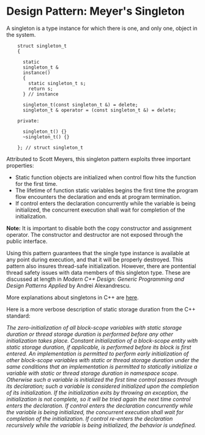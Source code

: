 # Design Pattern: Meyer's Singleton

A singleton is a type instance for which there is one, and only one,
object in the system.

```
    struct singleton_t
    {

      static
      singleton_t &
      instance()
      {
        static singleton_t s;
        return s;
      } // instance

      singleton_t(const singleton_t &) = delete;
      singleton_t & operator = (const singleton_t &) = delete;

    private:

      singleton_t() {}
      ~singleton_t() {}

    }; // struct singleton_t
```

Attributed to Scott Meyers, this singleton pattern exploits three
important properties:

* Static function objects are initialized when control flow hits the
  function for the first time.
* The lifetime of function static variables begins the first time the
  program flow encounters the declaration and ends at program
  termination.
* If control enters the declaration concurrently while the variable is
  being initialized, the concurrent execution shall wait for completion
  of the initialization.

**Note:** It is important to disable both the copy constructor and
assignment operator. The constructor and destructor are not exposed
through the public interface.

Using this pattern guarantees that the single type instance is available
at any point during execution, and that it will be properly destroyed.
This pattern also insures thread-safe initialization. However, there are
pontential thread safety issues with data members of this singleton type.
These are discussed at length in *Modern C++ Design: Generic Programming
and Design Patterns Applied* by Andrei Alexandrescu.

More explanations about singletons in C++ are
[here](http://stackoverflow.com/questions/1008019/c-singleton-design-pattern).

Here is a more verbose description of static storage duration from the
C++ standard:

*The zero-initialization of all block-scope variables with static storage
duration or thread storage duration is performed before any other
initialization takes place. Constant initialization of a block-scope
entity with static storage duration, if applicable, is performed before
its block is first entered. An implementation is permitted to perform
early initialization of other block-scope variables with static or
thread storage duration under the same conditions that an implementation
is permitted to statically initialize a variable with static or thread
storage duration in namespace scope. Otherwise such a variable is
initialized the first time control passes through its declaration; such
a variable is considered initialized upon the completion of its
initialization. If the initialization exits by throwing an exception,
the initialization is not complete, so it will be tried again the next
time control enters the declaration. If control enters the declaration
concurrently while the variable is being initialized, the concurrent
execution shall wait for completion of the initialization. If control
re-enters the declaration recursively while the variable is being
initialized, the behavior is undefined.*

<!-- vim: set tabstop=2 shiftwidth=2 expandtab fo=cqt tw=72 : -->
